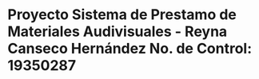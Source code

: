 # Proyecto Sistema de Prestamo de Materiales Audivisuales - Reyna Canseco Hernández No. de Control: 19350287